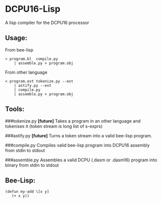 DCPU16-Lisp
===========

A lisp compiler for the DCPU16 processor

Usage:
------

From bee-lisp

    < program.bl  compile.py 
        | assemble.py > program.obj


From other language
  
    < program.ext tokenize.py --ext 
        | astify.py --ext
        | compile.py 
        | assemble.py > program.obj

Tools:
------

###tokenize.py
**[future]** Takes a program in an other language and tokenises it (token stream is long list of s-exprs) 

###astify.py
**[future]** Turns a token stream into a valid bee-lisp program.

###compile.py
Compiles valid bee-lisp program into DCPU16 assembly from stdin to stdout

###assemble.py
Assembles a valid DCPU (.dasm or .dasm16) program into binary from stdin to stdout 

Bee-Lisp:
---------

    (defun my-add \[x y]
       (+ x y))
